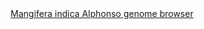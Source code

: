 <div id="Mangifera_indica_Alphonso_genome_browser" align="center">
  <a href="https://ink-blot.github.io/?sessionURL=blob:zZVbb6M4FID_yspPuxIhXEPIG82lSSalbe7taBQ5YMAJtoltkpCq_33dTDuj1VbbdrWXSgiBOeac4.8zPIA94gIzClrA0k1Xd4EGRMYOE0iKHIWQIAFaCcwF0gBHCeKIRgi0HkAChYSz8UhNzKQsRKtej2FSSxFlBEdCF7YOi5pgpcyQCq1ZOiTwxCg8CD1iRAVLWId5kTEqWB1GERKiZtQLRNPVAarTy7PV.ZVoRcpc4nPWlSpCFRbrCVTVYhqj4xuFvCdz6vXt7ZVV3LvHW9rsmjN5V00g660vTvNosbk.jHbtcXyz_DK8TASe7lHHyf0gww1jQPphWvKibg6Dxo4cukWn4iTB992w4JvbxfHLcLwb9WKY46AMM8mKbqc_z2TUsMp9ZITdEDrVoFtNVEMYPGogZ1Gplh1EGTe9lqsZTUdzXL_2dOVqvuurtjnDoPX1mwYkh9FWRX99ALIqFBsg0K48Y9IA4zHioFXzDcMzfd9yHc8xfN981B5AyfN_GB6BVNHAKxRjuYqZ1AXjUnFKk8TW05OqJ8H5mZ1K_HbwJyK7w.Z.MdkGHHbm_cIgiW.E7tUm3XiNvhs6VwFtrE9kOy8rbA1OHTNmcSioWM6CwC.C7KTLNVYdvbv1hHECpQp9GlL3z2QhpUxC.bRfNZAhnGYqxjM0ELGcKc6Ap.tfDe0XdZiu8ZsK2mOB1zjHslqolOwAWrblNhzzhxr2v6PCj907GY.bVtP0m_bKXCn8Un1C4pWghdBVN_o.Sv5kxofnfiJRbH7T5Ihss8su5IPmKLZPfaM9q_zhfBnckNtNPLWnu.OofSKz5bTnRvDyfueM5h0c.4HwZ38U5eOr.OKNGvmpzR5yDKl8VQfT8z3rLwR61sT5XzR5Apv_bVFem_2JVBkNC3uW5NUU9mFJRTiPRu3e2l0s7iqHb5KL1Ls7LeSw4sEg6y.ncRtfdva.MPNwhtKNc_yQKq.u5MdlMR2j4b1ti_sf2qKvIXmHFs9hn4h_Mrirtm0S2YqqczsgjlUG9KJnwjTxexkkWVa43Qt6uBYkJkd4kDfXqLieuWKy6yfj40F19Bb_l7V5Af399uVnkuOUEnRG_cyt8fjt8Xc-">Mangifera indica Alphonso genome browser</a>
</div>
